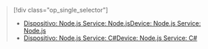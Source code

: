 > [!div class="op_single_selector"]
> * [<span data-ttu-id="5ab22-101">Dispositivo: Node.js Service: Node.js</span><span class="sxs-lookup"><span data-stu-id="5ab22-101">Device: Node.js Service: Node.js</span></span>](../articles/iot-hub/iot-hub-node-node-firmware-update.md)
> * [<span data-ttu-id="5ab22-102">Dispositivo: Node.js Service: C#</span><span class="sxs-lookup"><span data-stu-id="5ab22-102">Device: Node.js Service: C#</span></span>](../articles/iot-hub/iot-hub-csharp-node-firmware-update.md)
> 
> 

